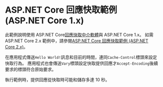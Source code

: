 # <a name="aspnet-core-response-caching-sample-aspnet-core-1x"></a>ASP.NET Core 回應快取範例 (ASP.NET Core 1.x)

此範例說明使用 ASP.NET Core[回應快取中介軟體](xref:performance/caching/middleware)與 ASP.NET Core 1.x。 如需 ASP.NET Core 2.x 範例中，請參閱[ASP.NET Core 回應快取範例 (ASP.NET Core 2.x)](https://github.com/aspnet/Docs/tree/master/aspnetcore/performance/caching/middleware/samples/2.x)。

在應用程式傳送`Hello World!`訊息和目前的時間，連同`Cache-Control`標頭來設定快取行為。 應用程式也會傳送`Vary`標頭設定快取提供回應才`Accept-Encoding`後續要求的標頭符合原始要求。

執行範例時，提供回應從快取時可能和儲存多達 10 秒。
